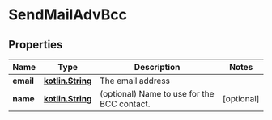 # SendMailAdvBcc

## Properties
Name | Type | Description | Notes
------------ | ------------- | ------------- | -------------
**email** | [**kotlin.String**](.md) | The email address | 
**name** | [**kotlin.String**](.md) | (optional) Name to use for the BCC contact. |  [optional]
